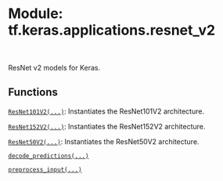 <div itemscope itemtype="http://developers.google.com/ReferenceObject">
<meta itemprop="name" content="tf.keras.applications.resnet_v2" />
<meta itemprop="path" content="Stable" />
</div>

# Module: tf.keras.applications.resnet_v2


<table class="tfo-notebook-buttons tfo-api" align="left">
</table>



ResNet v2 models for Keras.



## Functions

[`ResNet101V2(...)`](../../../tf/keras/applications/ResNet101V2.md): Instantiates the ResNet101V2 architecture.

[`ResNet152V2(...)`](../../../tf/keras/applications/ResNet152V2.md): Instantiates the ResNet152V2 architecture.

[`ResNet50V2(...)`](../../../tf/keras/applications/ResNet50V2.md): Instantiates the ResNet50V2 architecture.

[`decode_predictions(...)`](../../../tf/keras/applications/resnet_v2/decode_predictions.md)

[`preprocess_input(...)`](../../../tf/keras/applications/resnet_v2/preprocess_input.md)



